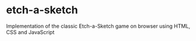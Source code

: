# etch-a-sketch
Implementation of the classic Etch-a-Sketch game on browser using HTML, CSS and JavaScript
